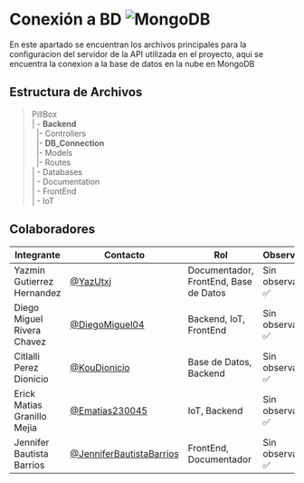 # Conexión a BD  ![MongoDB](https://img.shields.io/badge/MongoDB-%2347A248?style=for-the-badge&logo=mongodb&logoColor=white)


En este apartado se encuentran los archivos principales para la configuracion del servidor de la API utilizada en el proyecto, aqui se encuentra la conexion a la base de datos en la nube en MongoDB
 

## Estructura de Archivos

>PillBox<br>
>| - **Backend** <br>
>&nbsp;&nbsp;|- Controllers<br>
>&nbsp;&nbsp;|- **DB_Connection**<br>
>&nbsp;&nbsp;|- Models<br>
>&nbsp;&nbsp;|- Routes<br>
>| - Databases<br>
>| - Documentation<br>
>| - FrontEnd<br>
>| - IoT


## Colaboradores

|Integrante|Contacto|Rol|Observaciones|
|------------|--------|---|---|
|Yazmin Gutierrez Hernandez|[@YazUtxj](https://github.com/YazUtxj)|Documentador, FrontEnd, Base de Datos|Sin observaciones ✅|
|Diego Miguel Rivera Chavez|[@DiegoMiguel04](https://github.com/DiegoMiguel04)|Backend, IoT, FrontEnd|Sin observaciones ✅|
|Citlalli Perez Dionicio |[@KouDionicio](https://github.com/KouDionicio)|Base de Datos, Backend|Sin observaciones ✅|
|Erick Matias Granillo Mejia|[@Ematias230045](https://github.com/Ematias230045)|IoT, Backend|Sin observaciones ✅|
|Jennifer Bautista Barrios|[@JenniferBautistaBarrios](https://github.com/JenniferBautistaBarrios)|FrontEnd, Documentador|Sin observaciones ✅|
